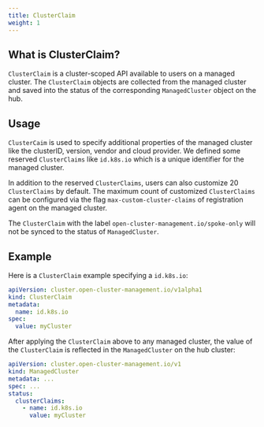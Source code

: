 ```yaml
---
title: ClusterClaim
weight: 1
---
```




## What is ClusterClaim?

`ClusterClaim` is a cluster-scoped API available to users on a managed cluster.
The `ClusterClaim` objects are collected from the managed cluster and saved into
the status of the corresponding `ManagedCluster` object on the hub.

## Usage

`ClusterCaim` is used to specify additional properties of the managed cluster like
the clusterID, version, vendor and cloud provider. We defined some reserved `ClusterClaims`
like `id.k8s.io` which is a unique identifier for the managed cluster.

In addition to the reserved `ClusterClaims`, users can also customize 20 `ClusterClaims` by default.
The maximum count of customized `ClusterClaims` can be configured via the flag
`max-custom-cluster-claims` of registration agent on the managed cluster.

The `ClusterClaim` with the label `open-cluster-management.io/spoke-only` will not be synced
to the status of `ManagedCluster`.

## Example

Here is a `ClusterClaim` example specifying a `id.k8s.io`:

```yaml
apiVersion: cluster.open-cluster-management.io/v1alpha1
kind: ClusterClaim
metadata:
  name: id.k8s.io
spec:
  value: myCluster
```

After applying the `ClusterClaim` above to any managed cluster, the value of the `ClusterClaim`
is reflected in the `ManagedCluster` on the hub cluster:

```yaml
apiVersion: cluster.open-cluster-management.io/v1
kind: ManagedCluster
metadata: ...
spec: ...
status:
  clusterClaims:
    - name: id.k8s.io
      value: myCluster
```
